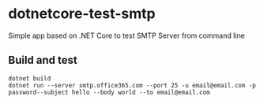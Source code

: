 # dotnetcore-test-smtp
Simple app based on .NET Core to test SMTP Server from command line

## Build and test

```
dotnet build
dotnet run --server smtp.office365.com --port 25 -u email@email.com -p password--subject hello --body world --to email@email.com
```
